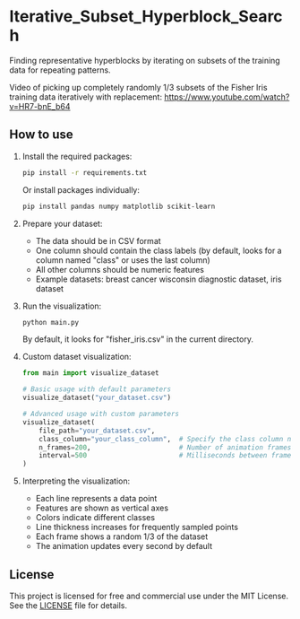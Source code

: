 # Iterative_Subset_Hyperblock_Search

Finding representative hyperblocks by iterating on subsets of the training data for repeating patterns.

Video of picking up completely randomly 1/3 subsets of the Fisher Iris training data iteratively with replacement: <https://www.youtube.com/watch?v=HR7-bnE_b64>

## How to use

1. Install the required packages:

   ```bash
   pip install -r requirements.txt
   ```

   Or install packages individually:

   ```bash
   pip install pandas numpy matplotlib scikit-learn
   ```

2. Prepare your dataset:
   - The data should be in CSV format
   - One column should contain the class labels (by default, looks for a column named "class" or uses the last column)
   - All other columns should be numeric features
   - Example datasets: breast cancer wisconsin diagnostic dataset, iris dataset

3. Run the visualization:

   ```bash
   python main.py
   ```

   By default, it looks for "fisher_iris.csv" in the current directory.

4. Custom dataset visualization:

   ```python
   from main import visualize_dataset
   
   # Basic usage with default parameters
   visualize_dataset("your_dataset.csv")
   
   # Advanced usage with custom parameters
   visualize_dataset(
       file_path="your_dataset.csv",
       class_column="your_class_column",  # Specify the class column name
       n_frames=200,                      # Number of animation frames
       interval=500                       # Milliseconds between frames
   )
   ```

5. Interpreting the visualization:
   - Each line represents a data point
   - Features are shown as vertical axes
   - Colors indicate different classes
   - Line thickness increases for frequently sampled points
   - Each frame shows a random 1/3 of the dataset
   - The animation updates every second by default

## License

This project is licensed for free and commercial use under the MIT License. See the [LICENSE](LICENSE) file for details.
